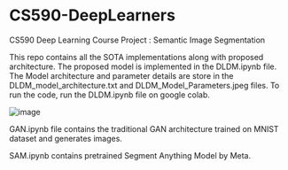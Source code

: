 # CS590-DeepLearners
CS590 Deep Learning Course Project : Semantic Image Segmentation

This repo contains all the SOTA implementations along with proposed architecture.
The proposed model is implemented in the DLDM.ipynb file. The Model architecture and parameter details are store in the DLDM_model_architecture.txt and DLDM_Model_Parameters.jpeg files.
To run the code, run the DLDM.ipynb file on google colab.

![image](https://github.com/user-attachments/assets/ecd0d412-9af3-40db-baf7-e31b084357ab)


GAN.ipynb file contains the traditional GAN architecture trained on MNIST dataset and generates images.

SAM.ipynb contains pretrained Segment Anything Model by Meta.
